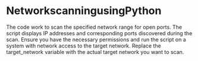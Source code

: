 # NetworkscanningusingPython
The code work to scan the specified network range for open ports. 
The script displays IP addresses and corresponding ports discovered during the scan.
Ensure you have the necessary permissions and run the script on a system with network access to the target network.
Replace the target_network variable with the actual target network you want to scan.
